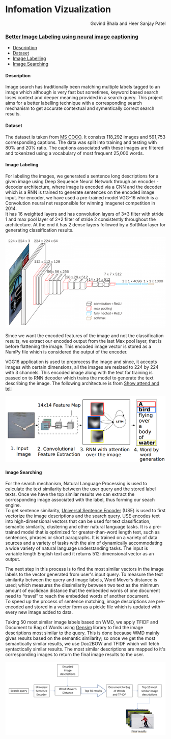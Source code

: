 # Infomation Vizualization                             
<p align="right">Govind Bhala and Heer Sanjay Patel </p>

### <ins>Better Image Labeling using neural image captioning</ins>

* [Description](#description)
* [Dataset](#dataset)
* [Image Labelling](#image-labeling)
* [Image Searching](#image-searching)

#### Description

Image search has traditionally been matching multiple labels tagged to an image which although is very fast but sometimes, keyword based search loses context and deeper meaning provided in a search query. This project aims for a better labelling technique with a corresponding search mechanism to get accurate contextual and symentically correct search results.


#### Dataset

The dataset is taken from [MS COCO](https://cocodataset.org/#download). 
It consists 118,292 images and 591,753 corresponding captions. The data was split into training and testing with 80% and 20% ratio. The captions associated with these images are filtered and tokenized using a vocabulary of most frequent 25,000 words.


#### Image Labeling

For labeling the images, we generated a sentence long descriptions for a given image using Deep Sequence Neural Network through an encoder - decoder architecture, where image is encoded via a CNN and the decoder which is a RNN is trained to generate sentences on the encoded image input. For encoder, we have used a pre-trained model VGG-16 which is a Convolution neural net responsible for winning Imagenet competition in 2014.<br/> It has 16 weighted layers and has convolution layers of 3\*3 filter with stride 1 and max pool layer of 2\*2 filter of stride 2 consistently throughout the architecture. At the end it has 2 dense layers followed by a SoftMax layer for generating classification results. 

![Image of vgg16](https://github.com/GovindBhala/InfoViz_ImageLabelling/blob/master/images/vgg16.png)

Since we want the encoded features of the image and not the classification results, we extract our encoded output from the last Max pool layer, that is before flattening the image. This encoded image vector is stored as a NumPy file which is considered the output of the encoder.

VGG16 application is used to preprocess the image and since, it accepts images with certain dimensions, all the images are resized to 224 by 224 with 3 channels.
This encoded image along with the text for training is passed on to RNN decoder which trains the model to generate the text describing the image. The following architecture is from [Show attend and tell](https://arxiv.org/pdf/1502.03044.pdf)

![Image of showandtell](https://github.com/GovindBhala/InfoViz_ImageLabelling/blob/master/images/show%20and%20tell%20architecture.png)


#### Image Searching

For the search mechanism, Natural Language Processing is used to calculate the text similarity between the user query and the stored label texts. Once we have the top similar results we can extract the corrosponding image associated with the label, thus forming our seach engine.<br/>
To get sentence similarity, [Universal Sentence Encoder](https://tfhub.dev/google/universal-sentence-encoder/4) (USE) is used to first vectorize the image descriptions and the search query. 
USE encodes text into high-dimensional vectors that can be used for text classification, semantic similarity, clustering and other natural language tasks.
It is a pre-trained model that is optimized for greater-than-word length text, such as sentences, phrases or short paragraphs. It is trained on a variety of data sources and a variety of tasks with the aim of dynamically accommodating a wide variety of natural language understanding tasks. The input is variable length English text and it returns 512-dimensional vector as an output.<br/>

The next step in this process is to find the most similar vectors in the image labels to the vector generated from user's input query.
To measure the text similarity between the query and image labels, Word Mover’s distance is used; which measures the dissimilarity between two text as the minimum amount of euclidean distance that the embedded words of one document need to “travel” to reach the embedded words of another document. <br/>
To speed up the process of sentence matching, image descriptions are pre-encoded and stored in a vector form as a pickle file which is updated with every new image added to data. 

Taking 50 most similar image labels based on WMD, we apply TFIDF and Document to Bag of Words using [Gensim](https://pypi.org/project/gensim/) library to find the image descriptions most similar to the query. This is done because WMD mainly gives results based on the semantic similarity; so once we get the most semantically similar results, we use Doc2BOW and TFIDF which will fetch syntactically similar results.
The most similar descriptions are mapped to it's corresponding images to return the final image results to the user.

![Image of vgg16](https://github.com/GovindBhala/InfoViz_ImageLabelling/blob/master/images/NLP%20flowchart.png)
